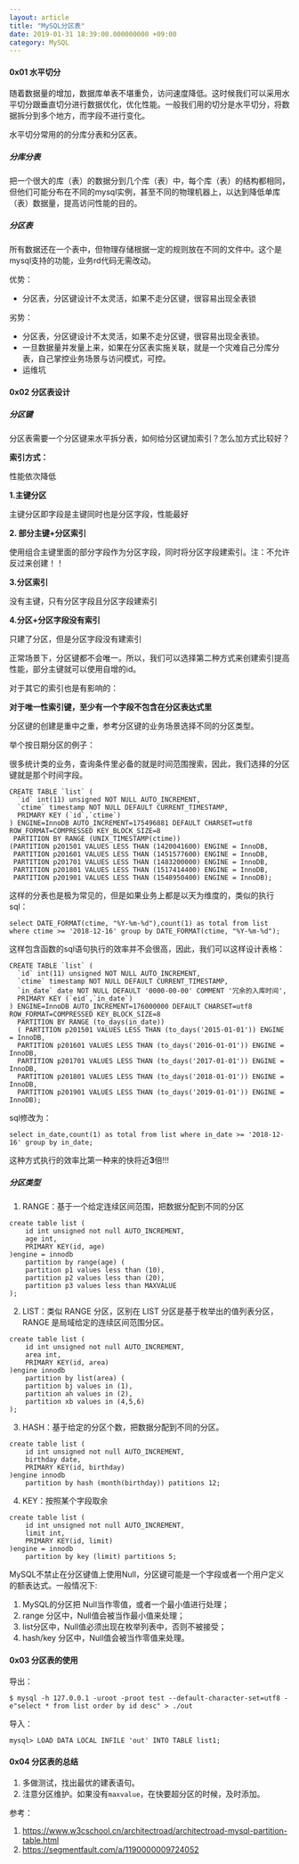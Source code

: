 ```yaml
---
layout: article
title: "MySQL分区表"
date: 2019-01-31 18:39:00.000000000 +09:00
category: MySQL
---
```


#### 0x01 水平切分

随着数据量的增加，数据库单表不堪重负，访问速度降低。这时候我们可以采用水平切分跟垂直切分进行数据优化，优化性能。一般我们用的切分是水平切分，将数据拆分到多个地方，而字段不进行变化。

水平切分常用的的分库分表和分区表。

##### 分库分表

把一个很大的库（表）的数据分到几个库（表）中，每个库（表）的结构都相同，但他们可能分布在不同的mysql实例，甚至不同的物理机器上，以达到降低单库（表）数据量，提高访问性能的目的。

##### 分区表

所有数据还在一个表中，但物理存储根据一定的规则放在不同的文件中。这个是mysql支持的功能，业务rd代码无需改动。

优势：

* 分区表，分区键设计不太灵活，如果不走分区键，很容易出现全表锁

劣势：

* 分区表，分区键设计不太灵活，如果不走分区键，很容易出现全表锁。
* 一旦数据量并发量上来，如果在分区表实施关联，就是一个灾难自己分库分表，自己掌控业务场景与访问模式，可控。
* 运维坑

#### 0x02 分区表设计

##### 分区键

分区表需要一个分区键来水平拆分表，如何给分区键加索引？怎么加方式比较好？

**索引方式：**

性能依次降低

**1.主键分区**

主键分区即字段是主键同时也是分区字段，性能最好

**2. 部分主键+分区索引**

使用组合主键里面的部分字段作为分区字段，同时将分区字段建索引。注：不允许反过来创建！！

**3.分区索引**

没有主键，只有分区字段且分区字段建索引

**4.分区+分区字段没有索引**

只建了分区，但是分区字段没有建索引

正常场景下，分区键都不会唯一。所以，我们可以选择第二种方式来创建索引提高性能，部分主键就可以使用自增的id。

对于其它的索引也是有影响的：

**对于唯一性索引键，至少有一个字段不包含在分区表达式里**

分区键的创建是重中之重，参考分区键的业务场景选择不同的分区类型。

举个按日期分区的例子：

很多统计类的业务，查询条件里必备的就是时间范围搜索，因此，我们选择的分区键就是那个时间字段。

```mysql
CREATE TABLE `list` (
  `id` int(11) unsigned NOT NULL AUTO_INCREMENT,
  `ctime` timestamp NOT NULL DEFAULT CURRENT_TIMESTAMP,
  PRIMARY KEY (`id`,`ctime`)
) ENGINE=InnoDB AUTO_INCREMENT=175496881 DEFAULT CHARSET=utf8 ROW_FORMAT=COMPRESSED KEY_BLOCK_SIZE=8
 PARTITION BY RANGE (UNIX_TIMESTAMP(ctime))
(PARTITION p201501 VALUES LESS THAN (1420041600) ENGINE = InnoDB,
 PARTITION p201601 VALUES LESS THAN (1451577600) ENGINE = InnoDB,
 PARTITION p201701 VALUES LESS THAN (1483200000) ENGINE = InnoDB,
 PARTITION p201801 VALUES LESS THAN (1517414400) ENGINE = InnoDB,
 PARTITION p201901 VALUES LESS THAN (1548950400) ENGINE = InnoDB);
```

这样的分表也是极为常见的，但是如果业务上都是以天为维度的，类似的执行sql：

```mysql
select DATE_FORMAT(ctime, "%Y-%m-%d"),count(1) as total from list where ctime >= '2018-12-16' group by DATE_FORMAT(ctime, "%Y-%m-%d");
```

这样包含函数的sql语句执行的效率并不会很高，因此，我们可以这样设计表格：

```mysql
CREATE TABLE `list` (
  `id` int(11) unsigned NOT NULL AUTO_INCREMENT,
  `ctime` timestamp NOT NULL DEFAULT CURRENT_TIMESTAMP,
  `in_date` date NOT NULL DEFAULT '0000-00-00' COMMENT '冗余的入库时间',
  PRIMARY KEY (`eid`,`in_date`)
) ENGINE=InnoDB AUTO_INCREMENT=176000000 DEFAULT CHARSET=utf8 ROW_FORMAT=COMPRESSED KEY_BLOCK_SIZE=8
  PARTITION BY RANGE (to_days(in_date))
  ( PARTITION p201501 VALUES LESS THAN (to_days('2015-01-01')) ENGINE = InnoDB,
  PARTITION p201601 VALUES LESS THAN (to_days('2016-01-01')) ENGINE = InnoDB,
  PARTITION p201701 VALUES LESS THAN (to_days('2017-01-01')) ENGINE = InnoDB,
  PARTITION p201801 VALUES LESS THAN (to_days('2018-01-01')) ENGINE = InnoDB,
  PARTITION p201901 VALUES LESS THAN (to_days('2019-01-01')) ENGINE = InnoDB);
```

sql修改为：

```mysql
select in_date,count(1) as total from list where in_date >= '2018-12-16' group by in_date;
```

这种方式执行的效率比第一种来的快将近**3**倍!!!

##### 分区类型

1. RANGE：基于一个给定连续区间范围，把数据分配到不同的分区

```mysql
create table list (
    id int unsigned not null AUTO_INCREMENT,
    age int,
    PRIMARY KEY(id, age)
)engine = innodb
    partition by range(age) (
    partition p1 values less than (10),
    partition p2 values less than (20),
    partition p3 values less than MAXVALUE
);
```

2. LIST：类似 RANGE 分区，区别在 LIST 分区是基于枚举出的值列表分区，RANGE 是局域给定的连续区间范围分区。

```mysql
create table list (
    id int unsigned not null AUTO_INCREMENT,
    area int,
    PRIMARY KEY(id, area)
)engine innodb
    partition by list(area) (
    partition bj values in (1),
    partition ah values in (2),
    partition xb values in (4,5,6)
);
```

3. HASH：基于给定的分区个数，把数据分配到不同的分区。

```mysql
create table list (
    id int unsigned not null AUTO_INCREMENT,
    birthday date,
    PRIMARY KEY(id, birthday)
)engine innodb
    partition by hash (month(birthday)) patitions 12;
```

4. KEY：按照某个字段取余

```mysql
create table list (
    id int unsigned not null AUTO_INCREMENT,
    limit int,
    PRIMARY KEY(id, limit)
)engine = innodb
    partition by key (limit) partitions 5;
```

MySQL不禁止在分区键值上使用Null，分区键可能是一个字段或者一个用户定义的额表达式。一般情况下:

1. MySQL的分区把 Null当作零值，或者一个最小值进行处理；
2. range 分区中，Null值会被当作最小值来处理；
3. list分区中，Null值必须出现在枚举列表中，否则不被接受；
4. hash/key 分区中，Null值会被当作零值来处理。

#### 0x03 分区表的使用

导出：

```shell
$ mysql -h 127.0.0.1 -uroot -proot test --default-character-set=utf8 -e"select * from list order by id desc" > ./out
```

导入：

```mysql
mysql> LOAD DATA LOCAL INFILE 'out' INTO TABLE list1;
```



#### 0x04 分区表的总结

1. 多做测试，找出最优的建表语句。
2. 注意分区维护。如果没有`maxvalue`，在快要超分区的时候，及时添加。



参考：

1. https://www.w3cschool.cn/architectroad/architectroad-mysql-partition-table.html
2. https://segmentfault.com/a/1190000009724052
